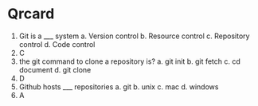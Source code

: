 # Qrcard
1. Git is a ___ system
  a. Version control
  b. Resource control
  c. Repository control
  d. Code control
1. C
2. the git command to clone a repository is?
  a. git init
  b. git fetch
  c. cd  document
  d. git clone
2. D
3. Github hosts ___ repositories
  a. git
  b. unix
  c. mac
  d. windows
3. A
